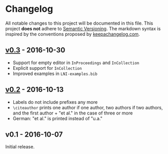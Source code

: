 # Changelog

All notable changes to this project will be documented in this file.
This project **does not** adhere to [Semantic Versioning](http://semver.org/).
The markdown syntax is inspired by the conventions proposed by [keepachangelog.com](http://keepachangelog.com/).

## [v0.3] - 2016-10-30
* Support for empty editor in `InProceedings` and `InCollection`
* Explicit support for `InCollection`
* Improved examples in `LNI-examples.bib`

## [v0.2] - 2016-10-13
* Labels do not include prefixes any more
* `\citeauthor` prints one author if one author, two authors if two authors, and the first author + "et al." in the case of three or more
* German: "et al." is printed instead of "u.a."

## v0.1 - 2016-10-07

Initial release.

[v0.3]: https://github.com/latextemplates/biblatex-lni/compare/v0.2...v0.3
[v0.2]: https://github.com/latextemplates/biblatex-lni/compare/v0.1...v0.2
